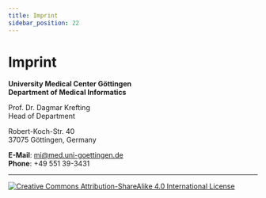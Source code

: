 ```yaml
---
title: Imprint
sidebar_position: 22
---
```


# Imprint

**University Medical Center Göttingen**  
**Department of Medical Informatics**  

Prof. Dr. Dagmar Krefting  
Head of Department  

Robert-Koch-Str. 40  
37075 Göttingen, Germany  

**E-Mail**: mi@med.uni-goettingen.de  
**Phone**: +49 551 39-3431


---


[![Creative Commons Attribution-ShareAlike 4.0 International License](https://i.creativecommons.org/l/by-sa/4.0/88x31.png "Creative Commons Attribution-ShareAlike 4.0 International License")](http://creativecommons.org/licenses/by-sa/4.0/)
